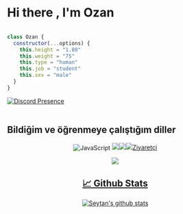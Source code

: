 # Hi there , I'm Ozan
```js

class Ozan {
  constructor(...options) {
    this.height = "1.80"
    this.weight = "75"
    this.type = "human"
    this.job = "student"
    this.sex = "male"
  }
}
```
[![Discord Presence](https://lanyard-profile-readme.vercel.app/api/438757131819286529)](https://discord.com/users/438757131819286529) <br><br> 

## Bildiğim ve öğrenmeye çalıştığım diller

<div align="center">
<img alt="JavaScript" align="center" src="https://img.shields.io/badge/-Javascript-edb200?style=flat-square&logo=javascript&logoColor=white%22/%3E
<img alt="html5" align="center" src="https://img.shields.io/badge/-HTML5-E34F26?style=flat-square&logo=html5&logoColor=white%22/%3E
<img alt="css3" align="center" src="https://img.shields.io/badge/-CSS-264de4?style=flat-square&logo=css3&logoColor=white%22/%3E
<img alt="Nodejs" align="center" src="https://img.shields.io/badge/-Nodejs-43853d?style=flat-square&logo=Node.js&logoColor=white%22/%3E
</div>

<h3>Kişisel hesaplarım:</h3>
<p align="left">
<a href="https://discord.com/users/438757131819286529" target"blank_"><img src="https://img.shields.io/badge/discord%20-111111.svg?&style=for-the-badge&logo=discord&logoColor=white%22%3E</a>
<a href="https://instagram.com/icbinseytan" target"blank"><img src="https://img.shields.io/badge/INSTAGRAM%20-111111.svg?&style=for-the-badge&logo=instagram&logoColor=white%22%3E</a>
<a href="https://sptfy.com/seytan" target"blank"><img src="https://img.shields.io/badge/Spotify%20-111111.svg?&style=for-the-badge&logo=spotify&logoColor=white%22%3E</a>


# Ziyaretçi
<p align = "center">
</p>
<p align = "center">
<img src="https://profile-counter.glitch.me/%7BSeytan0%7D/count.svg" />
</p> 


## 📈 Github Stats

![Seytan's github stats](https://github-readme-stats.vercel.app/api?username=Seytan0&show_icons=true&theme=merko)

<p align="center">
<img src="https://github-profile-trophy.vercel.app/?username=Seytan&theme=radical%22/%3E
</p>
